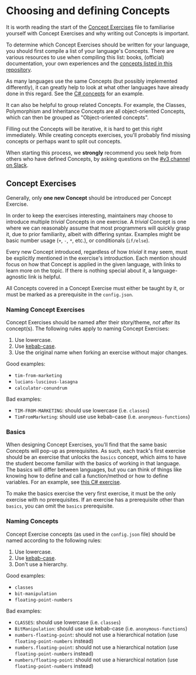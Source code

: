 # Choosing and defining Concepts

It is worth reading the start of the [Concept Exercises](../concept-exercises.md) file to familiarise yourself with Concept Exercises and why writing out Concepts is important.

To determine which Concept Exercises should be written for your language, you should first compile a list of your language's Concepts. There are various resources to use when compiling this list: books, (official) documentation, your own experiences and the [concepts listed in this repository](../../reference/concepts/README.md).

As many languages use the same Concepts (but possibly implemented differently), it can greatly help to look at what other languages have already done in this regard. See the [C# concepts](../../languages/csharp/reference/README.md) for an example.

It can also be helpful to group related Concepts. For example, the Classes, Polymorphism and Inheritance Concepts are all object-oriented Concepts, which can then be grouped as "Object-oriented concepts".

Filling out the Concepts will be iterative, it is hard to get this right immediately. While creating concepts exercises, you'll probably find missing concepts or perhaps want to split out concepts.

When starting this process, we **strongly** recommend you seek help from others who have defined Concepts, by asking questions on the [#v3 channel on Slack](https://exercism-team.slack.com/archives/CR91YFNG3).

## Concept Exercises

Generally, only **one new Concept** should be introduced per Concept Exercise.

In order to keep the exercises interesting, maintainers may choose to introduce multiple _trivial_ Concepts in one exercise.
A _trivial_ Concept is one where we can reasonably assume that most programmers will quickly grasp it, due to prior familiarity, albeit with differing syntax. Examples might be basic number usage (`+`, `-`, `*`, etc.), or conditionals (`if/else`).

Every new Concept introduced, regardless of how _trivial_ it may seem, must be explicitly mentioned in the exercise's introduction. Each mention should focus on how that Concept is applied in the given language, with links to learn more on the topic. If there is nothing special about it, a language-agnostic link is helpful.

All Concepts covered in a Concept Exercise must either be taught by it, or must be marked as a prerequisite in the `config.json`.

### Naming Concept Exercises

Concept Exercises should be named after their story/theme, _not_ after its concept(s). The following rules apply to naming Concept Exercises:

1. Use lowercase.
1. Use [kebab-case][kebab-case].
1. Use the original name when forking an exercise without major changes.

Good examples:

- `tim-from-marketing`
- `lucians-luscious-lasagna`
- `calculator-conundrum`

Bad examples:

- `TIM-FROM-MARKETING`: should use lowercase (i.e. `classes`)
- `TimFromMarketing`: should use use kebab-case (i.e. `anonymous-functions`)

### Basics

When designing Concept Exercises, you'll find that the same basic Concepts will pop-up as prerequisites. As such, each track's first exercise should be an exercise that unlocks the `basics` concept, which aims to have the student become familiar with the basics of working in that language. The basics will differ between languages, but you can think of things like knowing how to define and call a function/method or how to define variables. For an example, see [this C# exercise][csharp-lucians-luscious-lasagna].

To make the basics exercise the very first exercise, it must be the only exercise with no prerequisites. If an exercise has a prerequisite other than `basics`, you can omit the `basics` prerequisite.

### Naming Concepts

Concept Exercise concepts (as used in the `config.json` file) should be named according to the following rules:

1. Use lowercase.
1. Use [kebab-case][kebab-case].
1. Don't use a hierarchy.

Good examples:

- `classes`
- `bit-manipulation`
- `floating-point-numbers`

Bad examples:

- `CLASSES`: should use lowercase (i.e. `classes`)
- `BitManipulation`: should use use kebab-case (i.e. `anonymous-functions`)
- `numbers-floating-point`: should not use a hierarchical notation (use `floating-point-numbers` instead)
- `numbers.floating-point`: should not use a hierarchical notation (use `floating-point-numbers` instead)
- `numbers/floating-point`: should not use a hierarchical notation (use `floating-point-numbers` instead)

[kebab-case]: https://en.wiktionary.org/wiki/kebab_case
[csharp-lucians-luscious-lasagna]: https://github.com/exercism/v3/blob/master/languages/csharp/exercises/concept/lucians-luscious-lasagna/.docs/introduction.md
